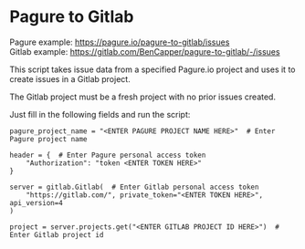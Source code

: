 # Pagure to Gitlab

Pagure example: https://pagure.io/pagure-to-gitlab/issues <br>
Gitlab example: https://gitlab.com/BenCapper/pagure-to-gitlab/-/issues

This script takes issue data from a specified Pagure.io project and uses it to create issues in a Gitlab project.

The Gitlab project must be a fresh project with no prior issues created.

Just fill in the following fields and run the script:

~~~
pagure_project_name = "<ENTER PAGURE PROJECT NAME HERE>"  # Enter Pagure project name
~~~

~~~
header = {  # Enter Pagure personal access token
    "Authorization": "token <ENTER TOKEN HERE>"
}
~~~

~~~
server = gitlab.Gitlab(  # Enter Gitlab personal access token
    "https://gitlab.com/", private_token="<ENTER TOKEN HERE>", api_version=4
)
~~~

~~~
project = server.projects.get("<ENTER GITLAB PROJECT ID HERE>")  # Enter Gitlab project id
~~~
